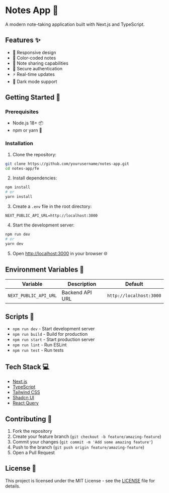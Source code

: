 # Notes App 📝

A modern note-taking application built with Next.js and TypeScript.

## Features ✨

- 📱 Responsive design
- 🎨 Color-coded notes
- 👥 Note sharing capabilities
- 🔐 Secure authentication
- ⚡ Real-time updates
- 🌙 Dark mode support

## Getting Started 🚀

### Prerequisites

- Node.js 18+ 📦
- npm or yarn 🔧

### Installation

1. Clone the repository:
```bash
git clone https://github.com/yourusername/notes-app.git
cd notes-app/fe
```

2. Install dependencies:
```bash
npm install
# or
yarn install
```

3. Create a `.env` file in the root directory:
```env
NEXT_PUBLIC_API_URL=http://localhost:3000
```

4. Start the development server:
```bash
npm run dev
# or
yarn dev
```

5. Open [http://localhost:3000](http://localhost:3000) in your browser 🌐

## Environment Variables 🔑

| Variable | Description | Default |
|----------|-------------|---------|
| `NEXT_PUBLIC_API_URL` | Backend API URL | `http://localhost:3000` |

## Scripts 📜

- `npm run dev` - Start development server
- `npm run build` - Build for production
- `npm run start` - Start production server
- `npm run lint` - Run ESLint
- `npm run test` - Run tests

## Tech Stack 💻

- [Next.js](https://nextjs.org/)
- [TypeScript](https://www.typescriptlang.org/)
- [Tailwind CSS](https://tailwindcss.com/)
- [Shadcn UI](https://ui.shadcn.com/)
- [React Query](https://tanstack.com/query/latest)

## Contributing 🤝

1. Fork the repository
2. Create your feature branch (`git checkout -b feature/amazing-feature`)
3. Commit your changes (`git commit -m 'Add some amazing feature'`)
4. Push to the branch (`git push origin feature/amazing-feature`)
5. Open a Pull Request

## License 📄

This project is licensed under the MIT License - see the [LICENSE](LICENSE) file for details.

